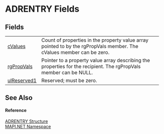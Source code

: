 # ADRENTRY Fields




## Fields
<table>
<tr>
<td><a href="63425806-031b-202e-b25d-01e038db1144.md">cValues</a></td>
<td>Count of properties in the property value array pointed to by the rgPropVals member. The cValues member can be zero.</td></tr>
<tr>
<td><a href="ff16c892-20c8-71e2-4db0-99e2d39cfd91.md">rgPropVals</a></td>
<td>Pointer to a property value array describing the properties for the recipient. The rgPropVals member can be NULL.</td></tr>
<tr>
<td><a href="3f89c3b7-6fbd-7a23-4d67-67ef928d005a.md">ulReserved1</a></td>
<td>Reserved; must be zero.</td></tr>
</table>

## See Also


#### Reference
<a href="cc3d16dd-0463-6646-eb2d-dc20ff4eaa4c.md">ADRENTRY Structure</a>  
<a href="5bef4637-66f8-16d4-e5f4-4d0da57a1538.md">MAPI.NET Namespace</a>  
